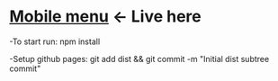 # <a href="https://valeriol94.github.io/Mobile-menu-test/">Mobile menu</a> <- Live here
 
-To start run:
npm install

-Setup github pages:
git add dist && git commit -m "Initial dist subtree commit"
